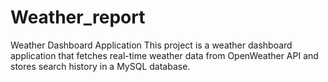 # Weather_report
Weather Dashboard Application This project is a weather dashboard application that fetches real-time weather data from OpenWeather API and stores search history in a MySQL database.
